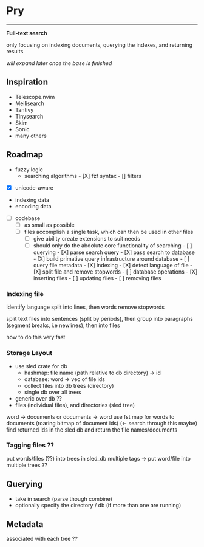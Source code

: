 # Pry
---
**Full-text search**

only focusing on indexing documents, querying the indexes, and returning results

*will expand later once the base is finished*

## Inspiration

- Telescope.nvim
- Meilisearch
- Tantivy
- Tinysearch
- Skim
- Sonic
- many others

## Roadmap

- fuzzy logic
	- searching algorithms 
                - [X] fzf syntax
                - [] filters
- [X] unicode-aware
- indexing data
- encoding data
- [ ] codebase
	- [ ] as small as possible
	- [ ] files accomplish a single task, which can then be used in other files
        - [ ] give ability create extensions to suit needs
        - [ ] should only do the abdolute core functionality of searching
                         - [ ] querying
                            - [X] parse search query
                            - [X] pass search to database
                                - [X] build primative query infrastructure around database
                            - [ ] query file metadata
                         - [X] indexing
                            - [X] detect language of file
                            - [X] split file and remove stopwords
                         - [ ] database operations
                            - [X] inserting files
                            - [ ] updating files
                            - [ ] removing files

### Indexing file

identify language
split into lines, then words
remove stopwords

split text files into sentences (split by periods), then group into paragraphs (segment breaks, i.e newlines), then into files

how to do this very fast

### Storage Layout

- use sled crate for db
    - hashmap: file name (path relative to db directory) -> id
    - database: word -> vec of file ids
    - collect files into db trees (directory)
    - single db over all trees
- generic over db ??
- files (individual files), and directories (sled tree)

word -> documents or documents -> word
use fst map for words to documents (roaring bitmap of document ids) (<- search through this maybe)
find returned ids in the sled db and return the file names/documents

### Tagging files ??

put words/files (??) into trees in sled_db
multiple tags -> put word/file into multiple trees ??

## Querying

- take in search (parse though combine)
- optionally specify the directory / db (if more than one are running)

## Metadata

associated with each tree ??
